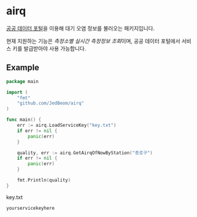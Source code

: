 # airq

[공공 데이터 포털](https://www.data.go.kr/dataset/15000581/openapi.do)을 이용해 대기 오염 정보를 불러오는 패키지입니다.

현재 지원하는 기능은 *측정소별 실시간 측정정보 조회*이며, 공공 데이터 포털에서 서비스 키를 발급받아야 사용 가능합니다.

## Example

```go
package main

import (
    "fmt"
    "github.com/JedBeom/airq"
)

func main() {
    err := airq.LoadServiceKey("key.txt")
    if err != nil {
        panic(err)
    }

    quality, err := airq.GetAirqOfNowByStation("종로구")
    if err != nil {
        panic(err)
    }

    fmt.Println(quality)
}
```

key.txt
```
yourservicekeyhere
```

